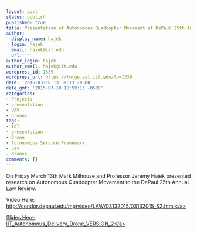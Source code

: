 ```yaml
---
layout: post
status: publish
published: true
title: Presentation of Autonomous Quadcopter Movement at DePaul 25th Annual Law Review
author:
  display_name: hajek
  login: hajek
  email: hajek@iit.edu
  url: ''
author_login: hajek
author_email: hajek@iit.edu
wordpress_id: 1339
wordpress_url: https://forge.sat.iit.edu/?p=1339
date: '2015-03-18 13:59:13 -0500'
date_gmt: '2015-03-18 18:59:13 -0500'
categories:
- Projects
- presentation
- UAV
- drones
tags:
- IoT
- presentation
- Drone
- Autonomous Service Framework
- uav
- drones
comments: []
---
```

<p>On Friday March 13th Mark Milhouse and Professor Jeremy Hajek presented research on Autonomous Quadcopter Movement to the DePaul 25th Annual Law Review.</p>
<p>Video Here:<br />
<a href="http:&#47;&#47;condor.depaul.edu&#47;mptvideo&#47;LAW&#47;03132015&#47;03132015_S2.html">http:&#47;&#47;condor.depaul.edu&#47;mptvideo&#47;LAW&#47;03132015&#47;03132015_S2.html<&#47;a></p>
<p>Slides Here:<br />
<a href="https:&#47;&#47;forge.sat.iit.edu&#47;wp-content&#47;uploads&#47;2015&#47;03&#47;IIT_Autonomous_Delivery_Drone_VERSION_2.pptx">IIT_Autonomous_Delivery_Drone_VERSION_2<&#47;a></p>
